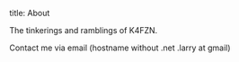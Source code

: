 title: About

The tinkerings and ramblings of K4FZN.




Contact me via email (hostname without .net .larry at gmail)